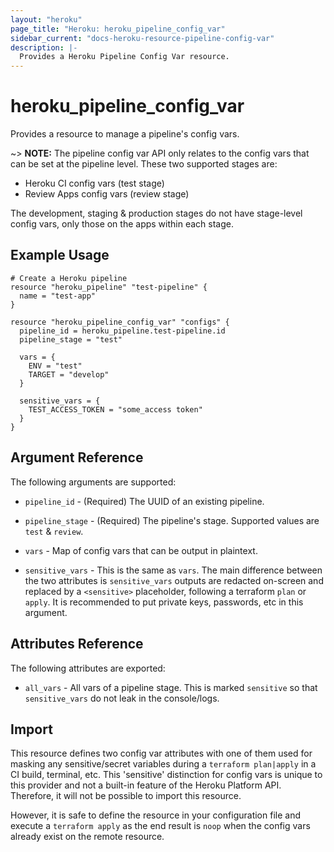 ```yaml
---
layout: "heroku"
page_title: "Heroku: heroku_pipeline_config_var"
sidebar_current: "docs-heroku-resource-pipeline-config-var"
description: |-
  Provides a Heroku Pipeline Config Var resource.
---
```


# heroku\_pipeline\_config\_var

Provides a resource to manage a pipeline's config vars.

~> **NOTE:** The pipeline config var API only relates to the config vars that can be set at the pipeline level.
These two supported stages are:
- Heroku CI config vars (test stage)
- Review Apps config vars (review stage)

The development, staging & production stages do not have stage-level config vars, only those on the apps within each stage.

## Example Usage

```hcl
# Create a Heroku pipeline
resource "heroku_pipeline" "test-pipeline" {
  name = "test-app"
}

resource "heroku_pipeline_config_var" "configs" {
  pipeline_id = heroku_pipeline.test-pipeline.id
  pipeline_stage = "test"
  
  vars = {
    ENV = "test"
    TARGET = "develop"
  }

  sensitive_vars = {
    TEST_ACCESS_TOKEN = "some_access token"
  }
}
```

## Argument Reference

The following arguments are supported:

* `pipeline_id` - (Required) The UUID of an existing pipeline.

* `pipeline_stage` - (Required) The pipeline's stage. Supported values are `test` & `review`.

* `vars` - Map of config vars that can be output in plaintext.

* `sensitive_vars` - This is the same as `vars`. The main difference between the two attributes is `sensitive_vars` outputs
are redacted on-screen and replaced by a `<sensitive>` placeholder, following a terraform `plan` or `apply`.
It is recommended to put private keys, passwords, etc in this argument.

## Attributes Reference

The following attributes are exported:

* `all_vars` - All vars of a pipeline stage. This is marked `sensitive` so that `sensitive_vars` do not leak in the console/logs.

## Import
This resource defines two config var attributes with one of them used for masking any sensitive/secret variables
during a `terraform plan|apply` in a CI build, terminal, etc. This 'sensitive' distinction for config vars is unique to
this provider and not a built-in feature of the Heroku Platform API. Therefore, it will not be possible to import
this resource.

However, it is safe to define the resource in your configuration file and execute a `terraform apply`
as the end result is `noop` when the config vars already exist on the remote resource.
